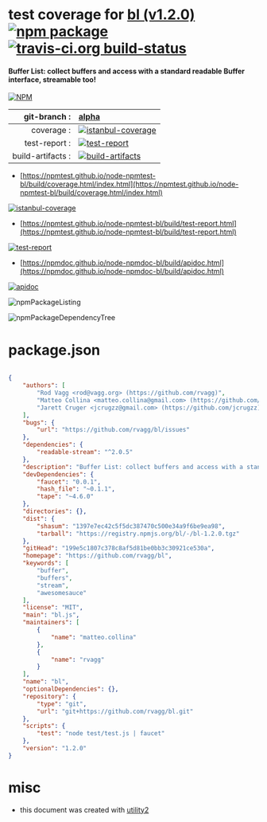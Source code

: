 # test coverage for  [bl (v1.2.0)](https://github.com/rvagg/bl)  [![npm package](https://img.shields.io/npm/v/npmtest-bl.svg?style=flat-square)](https://www.npmjs.org/package/npmtest-bl) [![travis-ci.org build-status](https://api.travis-ci.org/npmtest/node-npmtest-bl.svg)](https://travis-ci.org/npmtest/node-npmtest-bl)
#### Buffer List: collect buffers and access with a standard readable Buffer interface, streamable too!

[![NPM](https://nodei.co/npm/bl.png?downloads=true&downloadRank=true&stars=true)](https://www.npmjs.com/package/bl)

| git-branch : | [alpha](https://github.com/npmtest/node-npmtest-bl/tree/alpha)|
|--:|:--|
| coverage : | [![istanbul-coverage](https://npmtest.github.io/node-npmtest-bl/build/coverage.badge.svg)](https://npmtest.github.io/node-npmtest-bl/build/coverage.html/index.html)|
| test-report : | [![test-report](https://npmtest.github.io/node-npmtest-bl/build/test-report.badge.svg)](https://npmtest.github.io/node-npmtest-bl/build/test-report.html)|
| build-artifacts : | [![build-artifacts](https://npmtest.github.io/node-npmtest-bl/glyphicons_144_folder_open.png)](https://github.com/npmtest/node-npmtest-bl/tree/gh-pages/build)|

- [https://npmtest.github.io/node-npmtest-bl/build/coverage.html/index.html](https://npmtest.github.io/node-npmtest-bl/build/coverage.html/index.html)

[![istanbul-coverage](https://npmtest.github.io/node-npmtest-bl/build/screenCapture.buildCi.browser.%252Ftmp%252Fbuild%252Fcoverage.lib.html.png)](https://npmtest.github.io/node-npmtest-bl/build/coverage.html/index.html)

- [https://npmtest.github.io/node-npmtest-bl/build/test-report.html](https://npmtest.github.io/node-npmtest-bl/build/test-report.html)

[![test-report](https://npmtest.github.io/node-npmtest-bl/build/screenCapture.buildCi.browser.%252Ftmp%252Fbuild%252Ftest-report.html.png)](https://npmtest.github.io/node-npmtest-bl/build/test-report.html)

- [https://npmdoc.github.io/node-npmdoc-bl/build/apidoc.html](https://npmdoc.github.io/node-npmdoc-bl/build/apidoc.html)

[![apidoc](https://npmdoc.github.io/node-npmdoc-bl/build/screenCapture.buildCi.browser.%252Ftmp%252Fbuild%252Fapidoc.html.png)](https://npmdoc.github.io/node-npmdoc-bl/build/apidoc.html)

![npmPackageListing](https://npmtest.github.io/node-npmtest-bl/build/screenCapture.npmPackageListing.svg)

![npmPackageDependencyTree](https://npmtest.github.io/node-npmtest-bl/build/screenCapture.npmPackageDependencyTree.svg)



# package.json

```json

{
    "authors": [
        "Rod Vagg <rod@vagg.org> (https://github.com/rvagg)",
        "Matteo Collina <matteo.collina@gmail.com> (https://github.com/mcollina)",
        "Jarett Cruger <jcrugzz@gmail.com> (https://github.com/jcrugzz)"
    ],
    "bugs": {
        "url": "https://github.com/rvagg/bl/issues"
    },
    "dependencies": {
        "readable-stream": "^2.0.5"
    },
    "description": "Buffer List: collect buffers and access with a standard readable Buffer interface, streamable too!",
    "devDependencies": {
        "faucet": "0.0.1",
        "hash_file": "~0.1.1",
        "tape": "~4.6.0"
    },
    "directories": {},
    "dist": {
        "shasum": "1397e7ec42c5f5dc387470c500e34a9f6be9ea98",
        "tarball": "https://registry.npmjs.org/bl/-/bl-1.2.0.tgz"
    },
    "gitHead": "199e5c1807c378c8af5d81be0bb3c30921ce530a",
    "homepage": "https://github.com/rvagg/bl",
    "keywords": [
        "buffer",
        "buffers",
        "stream",
        "awesomesauce"
    ],
    "license": "MIT",
    "main": "bl.js",
    "maintainers": [
        {
            "name": "matteo.collina"
        },
        {
            "name": "rvagg"
        }
    ],
    "name": "bl",
    "optionalDependencies": {},
    "repository": {
        "type": "git",
        "url": "git+https://github.com/rvagg/bl.git"
    },
    "scripts": {
        "test": "node test/test.js | faucet"
    },
    "version": "1.2.0"
}
```



# misc
- this document was created with [utility2](https://github.com/kaizhu256/node-utility2)
